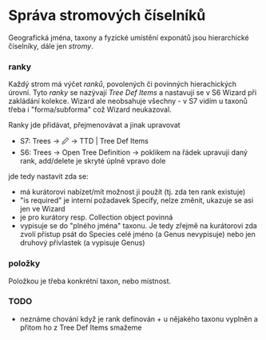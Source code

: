 # Správa stromových číselníků
Geografická jména, taxony a fyzické umístění exponátů jsou hierarchické číselníky, dále jen *stromy*.

### ranky
Každý strom má výčet *ranků*, povolených či povinných hierachických úrovní. Tyto *ranky* se nazývají *Tree Def Items* a nastavují se v S6 Wizard při zakládání kolekce. Wizard ale neobsahuje všechny - v S7 vidím u taxonů třeba i "forma/subforma" což Wizard neukazoval. 

Ranky jde přidávat, přejmenovávat a jinak upravovat
* S7: Trees -> 🖉 -> TTD | Tree Def Items
* S6: Trees -> Open Tree Definition -> poklikem na řádek upravuji daný rank, add/delete je skryté úplně vpravo dole

jde tedy nastavit zda se:
* má kurátorovi nabízet/mít možnost ji použít (tj. zda ten rank existuje)
* "is required" je interní požadavek Specify, nelze změnit, ukazuje se asi jen ve Wizard
* je pro kurátory resp. Collection object povinná
* vypisuje se do "plného jména" taxonu. Je tedy zřejmě na kurátorovi zda zvolí přístup psát do Species celé jméno (a Genus nevypisuje) nebo jen druhový přívlastek (a vypisuje Genus) 

### položky
Položkou je třeba konkrétní taxon, nebo místnost. 

### TODO
* neznáme chování když je rank definován + u nějakého taxonu vyplněn a přitom ho z Tree Def Items smažeme
